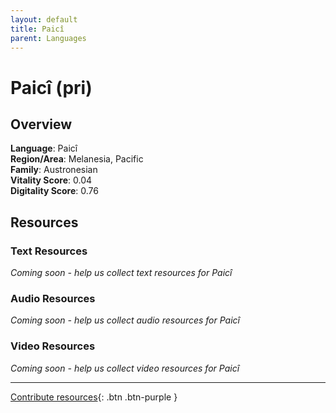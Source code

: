 ```yaml
---
layout: default
title: Paicî
parent: Languages
---
```


# Paicî (pri)

## Overview

**Language**: Paicî  
**Region/Area**: Melanesia, Pacific  
**Family**: Austronesian  
**Vitality Score**: 0.04  
**Digitality Score**: 0.76  

## Resources

### Text Resources
*Coming soon - help us collect text resources for Paicî*

### Audio Resources
*Coming soon - help us collect audio resources for Paicî*

### Video Resources
*Coming soon - help us collect video resources for Paicî*

---

[Contribute resources](https://fairtrain.github.io/){: .btn .btn-purple }

